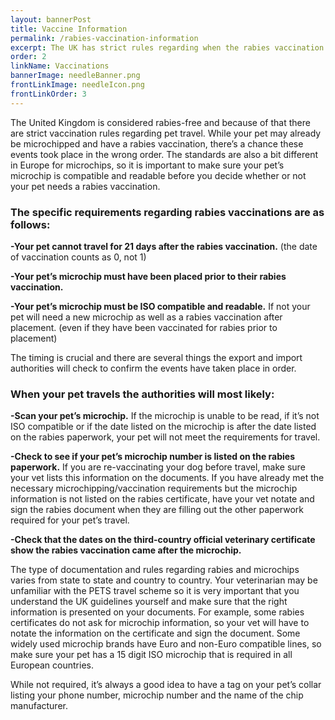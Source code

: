 ```yaml
---
layout: bannerPost
title: Vaccine Information
permalink: /rabies-vaccination-information
excerpt: The UK has strict rules regarding when the rabies vaccination takes place.  Knowing if a rabies vaccination is needed is crucial to planning your pet’s journey.
order: 2
linkName: Vaccinations
bannerImage: needleBanner.png
frontLinkImage: needleIcon.png
frontLinkOrder: 3
---
```


The United Kingdom is considered rabies-free and because of that there are strict vaccination rules regarding pet travel.  While your pet may already be microchipped and have a rabies vaccination, there’s a chance these events took place in the wrong order.  The standards are also a bit different in Europe for microchips, so it is important to make sure your pet’s microchip is compatible and readable before you decide whether or not your pet needs a rabies vaccination.
<h3>The specific requirements regarding rabies vaccinations are as follows:</h3>

<b>-Your pet cannot travel for 21 days after the rabies vaccination.</b>  (the date of vaccination counts as 0, not 1)

<b>-Your pet’s microchip must have been placed prior to their rabies vaccination.</b>

<b>-Your pet’s microchip must be ISO compatible and readable.</b>  If not your pet will need a new microchip as well as a rabies vaccination after placement.  (even if they have been vaccinated for rabies prior to placement)

The timing is crucial and there are several things the export and import authorities will check to confirm the events have taken place in order.  
<h3>When your pet travels the authorities will most likely:</h3>

<b>-Scan your pet’s microchip.</b>  If the microchip is unable to be read, if it’s not ISO compatible or if the date listed on the microchip is after the date listed on the rabies paperwork, your pet will not meet the requirements for travel.  

<b>-Check to see if your pet’s microchip number is listed on the rabies paperwork.</b>  If you are re-vaccinating your dog before travel, make sure your vet lists this information on the documents.  If you have already met the necessary microchipping/vaccination requirements but the microchip information is not listed on the rabies certificate, have your vet notate and sign the rabies document when they are filling out the other paperwork required for your pet’s travel.  

<b>-Check that the dates on the third-country official veterinary certificate show the rabies vaccination came after the microchip.</b>

The type of documentation and rules regarding rabies and microchips varies from state to state and country to country.  Your veterinarian may be unfamiliar with the PETS travel scheme so it is very important that you understand the UK guidelines yourself and make sure that the right information is presented on your documents.  For example, some rabies certificates do not ask for microchip information, so your vet will have to notate the information on the certificate and sign the document.  Some widely used microchip brands have Euro and non-Euro compatible lines, so make sure your pet has a 15 digit ISO microchip that is required in all European countries.

While not required, it’s always a good idea to have a tag on your pet’s collar listing your phone number, microchip number and the name of the chip manufacturer.